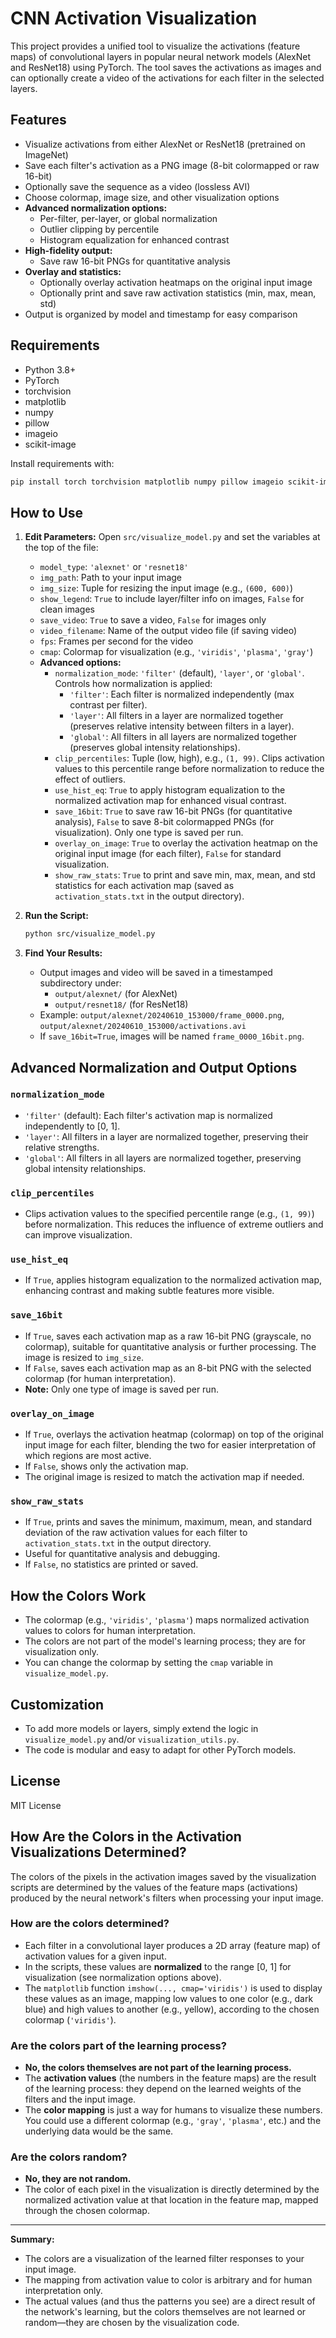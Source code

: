 # CNN Activation Visualization

This project provides a unified tool to visualize the activations (feature maps) of convolutional layers in popular neural network models (AlexNet and ResNet18) using PyTorch. The tool saves the activations as images and can optionally create a video of the activations for each filter in the selected layers.

## Features
- Visualize activations from either AlexNet or ResNet18 (pretrained on ImageNet)
- Save each filter's activation as a PNG image (8-bit colormapped or raw 16-bit)
- Optionally save the sequence as a video (lossless AVI)
- Choose colormap, image size, and other visualization options
- **Advanced normalization options:**
  - Per-filter, per-layer, or global normalization
  - Outlier clipping by percentile
  - Histogram equalization for enhanced contrast
- **High-fidelity output:**
  - Save raw 16-bit PNGs for quantitative analysis
- **Overlay and statistics:**
  - Optionally overlay activation heatmaps on the original input image
  - Optionally print and save raw activation statistics (min, max, mean, std)
- Output is organized by model and timestamp for easy comparison

## Requirements
- Python 3.8+
- PyTorch
- torchvision
- matplotlib
- numpy
- pillow
- imageio
- scikit-image

Install requirements with:
```bash
pip install torch torchvision matplotlib numpy pillow imageio scikit-image
```

## How to Use

1. **Edit Parameters:**
   Open `src/visualize_model.py` and set the variables at the top of the file:
   - `model_type`: `'alexnet'` or `'resnet18'`
   - `img_path`: Path to your input image
   - `img_size`: Tuple for resizing the input image (e.g., `(600, 600)`)
   - `show_legend`: `True` to include layer/filter info on images, `False` for clean images
   - `save_video`: `True` to save a video, `False` for images only
   - `video_filename`: Name of the output video file (if saving video)
   - `fps`: Frames per second for the video
   - `cmap`: Colormap for visualization (e.g., `'viridis'`, `'plasma'`, `'gray'`)
   - **Advanced options:**
     - `normalization_mode`: `'filter'` (default), `'layer'`, or `'global'`. Controls how normalization is applied:
       - `'filter'`: Each filter is normalized independently (max contrast per filter).
       - `'layer'`: All filters in a layer are normalized together (preserves relative intensity between filters in a layer).
       - `'global'`: All filters in all layers are normalized together (preserves global intensity relationships).
     - `clip_percentiles`: Tuple (low, high), e.g., `(1, 99)`. Clips activation values to this percentile range before normalization to reduce the effect of outliers.
     - `use_hist_eq`: `True` to apply histogram equalization to the normalized activation map for enhanced visual contrast.
     - `save_16bit`: `True` to save raw 16-bit PNGs (for quantitative analysis), `False` to save 8-bit colormapped PNGs (for visualization). Only one type is saved per run.
     - `overlay_on_image`: `True` to overlay the activation heatmap on the original input image (for each filter), `False` for standard visualization.
     - `show_raw_stats`: `True` to print and save min, max, mean, and std statistics for each activation map (saved as `activation_stats.txt` in the output directory).

2. **Run the Script:**
   ```bash
   python src/visualize_model.py
   ```

3. **Find Your Results:**
   - Output images and video will be saved in a timestamped subdirectory under:
     - `output/alexnet/` (for AlexNet)
     - `output/resnet18/` (for ResNet18)
   - Example: `output/alexnet/20240610_153000/frame_0000.png`, `output/alexnet/20240610_153000/activations.avi`
   - If `save_16bit=True`, images will be named `frame_0000_16bit.png`.

## Advanced Normalization and Output Options

### `normalization_mode`
- `'filter'` (default): Each filter's activation map is normalized independently to [0, 1].
- `'layer'`: All filters in a layer are normalized together, preserving their relative strengths.
- `'global'`: All filters in all layers are normalized together, preserving global intensity relationships.

### `clip_percentiles`
- Clips activation values to the specified percentile range (e.g., `(1, 99)`) before normalization. This reduces the influence of extreme outliers and can improve visualization.

### `use_hist_eq`
- If `True`, applies histogram equalization to the normalized activation map, enhancing contrast and making subtle features more visible.

### `save_16bit`
- If `True`, saves each activation map as a raw 16-bit PNG (grayscale, no colormap), suitable for quantitative analysis or further processing. The image is resized to `img_size`.
- If `False`, saves each activation map as an 8-bit PNG with the selected colormap (for human interpretation).
- **Note:** Only one type of image is saved per run.

### `overlay_on_image`
- If `True`, overlays the activation heatmap (colormap) on top of the original input image for each filter, blending the two for easier interpretation of which regions are most active.
- If `False`, shows only the activation map.
- The original image is resized to match the activation map if needed.

### `show_raw_stats`
- If `True`, prints and saves the minimum, maximum, mean, and standard deviation of the raw activation values for each filter to `activation_stats.txt` in the output directory.
- Useful for quantitative analysis and debugging.
- If `False`, no statistics are printed or saved.

## How the Colors Work
- The colormap (e.g., `'viridis'`, `'plasma'`) maps normalized activation values to colors for human interpretation.
- The colors are not part of the model's learning process; they are for visualization only.
- You can change the colormap by setting the `cmap` variable in `visualize_model.py`.

## Customization
- To add more models or layers, simply extend the logic in `visualize_model.py` and/or `visualization_utils.py`.
- The code is modular and easy to adapt for other PyTorch models.

## License
MIT License

## How Are the Colors in the Activation Visualizations Determined?

The colors of the pixels in the activation images saved by the visualization scripts are determined by the values of the feature maps (activations) produced by the neural network's filters when processing your input image.

### How are the colors determined?
- Each filter in a convolutional layer produces a 2D array (feature map) of activation values for a given input.
- In the scripts, these values are **normalized** to the range [0, 1] for visualization (see normalization options above).
- The `matplotlib` function `imshow(..., cmap='viridis')` is used to display these values as an image, mapping low values to one color (e.g., dark blue) and high values to another (e.g., yellow), according to the chosen colormap (`'viridis'`).

### Are the colors part of the learning process?
- **No, the colors themselves are not part of the learning process.**
- The **activation values** (the numbers in the feature maps) are the result of the learning process: they depend on the learned weights of the filters and the input image.
- The **color mapping** is just a way for humans to visualize these numbers. You could use a different colormap (e.g., `'gray'`, `'plasma'`, etc.) and the underlying data would be the same.

### Are the colors random?
- **No, they are not random.**
- The color of each pixel in the visualization is directly determined by the normalized activation value at that location in the feature map, mapped through the chosen colormap.

---

**Summary:**
- The colors are a visualization of the learned filter responses to your input image.
- The mapping from activation value to color is arbitrary and for human interpretation only.
- The actual values (and thus the patterns you see) are a direct result of the network's learning, but the colors themselves are not learned or random—they are chosen by the visualization code. 